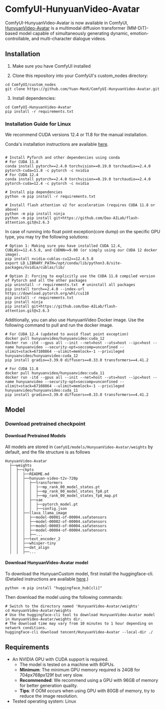 # ComfyUI-HunyuanVideo-Avatar

ComfyUI-HunyuanVideo-Avatar is now available in ComfyUI, [HunyuanVideo-Avatar](https://github.com/Tencent-Hunyuan/HunyuanVideo-Avatar) is a multimodal diffusion transformer (MM-DiT)-based model capable of simultaneously generating dynamic, emotion-controllable, and multi-character dialogue videos. 


## Installation

1. Make sure you have ComfyUI installed

2. Clone this repository into your ComfyUI's custom_nodes directory:
```
cd ComfyUI/custom_nodes
git clone https://github.com/Yuan-ManX/ComfyUI-HunyuanVideo-Avatar.git
```

3. Install dependencies:
```
cd ComfyUI-HunyuanVideo-Avatar
pip install -r requirements.txt
```

### Installation Guide for Linux

We recommend CUDA versions 12.4 or 11.8 for the manual installation.

Conda's installation instructions are available [here](https://docs.anaconda.com/free/miniconda/index.html).

```shell

# Install PyTorch and other dependencies using conda
# For CUDA 11.8
conda install pytorch==2.4.0 torchvision==0.19.0 torchaudio==2.4.0 pytorch-cuda=11.8 -c pytorch -c nvidia
# For CUDA 12.4
conda install pytorch==2.4.0 torchvision==0.19.0 torchaudio==2.4.0 pytorch-cuda=12.4 -c pytorch -c nvidia

# Install pip dependencies
python -m pip install -r requirements.txt

# Install flash attention v2 for acceleration (requires CUDA 11.8 or above)
python -m pip install ninja
python -m pip install git+https://github.com/Dao-AILab/flash-attention.git@v2.6.3
```

In case of running into float point exception(core dump) on the specific GPU type, you may try the following solutions:

```shell
# Option 1: Making sure you have installed CUDA 12.4, CUBLAS>=12.4.5.8, and CUDNN>=9.00 (or simply using our CUDA 12 docker image).
pip install nvidia-cublas-cu12==12.4.5.8
export LD_LIBRARY_PATH=/opt/conda/lib/python3.8/site-packages/nvidia/cublas/lib/

# Option 2: Forcing to explicitly use the CUDA 11.8 compiled version of Pytorch and all the other packages
pip uninstall -r requirements.txt  # uninstall all packages
pip install torch==2.4.0 --index-url https://download.pytorch.org/whl/cu118
pip install -r requirements.txt
pip install ninja
pip install git+https://github.com/Dao-AILab/flash-attention.git@v2.6.3
```

Additionally, you can also use HunyuanVideo Docker image. Use the following command to pull and run the docker image.

```shell
# For CUDA 12.4 (updated to avoid float point exception)
docker pull hunyuanvideo/hunyuanvideo:cuda_12
docker run -itd --gpus all --init --net=host --uts=host --ipc=host --name hunyuanvideo --security-opt=seccomp=unconfined --ulimit=stack=67108864 --ulimit=memlock=-1 --privileged hunyuanvideo/hunyuanvideo:cuda_12
pip install gradio==3.39.0 diffusers==0.33.0 transformers==4.41.2

# For CUDA 11.8
docker pull hunyuanvideo/hunyuanvideo:cuda_11
docker run -itd --gpus all --init --net=host --uts=host --ipc=host --name hunyuanvideo --security-opt=seccomp=unconfined --ulimit=stack=67108864 --ulimit=memlock=-1 --privileged hunyuanvideo/hunyuanvideo:cuda_11
pip install gradio==3.39.0 diffusers==0.33.0 transformers==4.41.2
```




## Model

### Download pretrained checkpoint

#### Download Pretrained Models

All models are stored in `ComfyUI/models/HunyuanVideo-Avatar/weights` by default, and the file structure is as follows

```shell
HunyuanVideo-Avatar
  ├──weights
  │  ├──ckpts
  │  │  ├──README.md
  │  │  ├──hunyuan-video-t2v-720p
  │  │  │  ├──transformers
  │  │  │  │  ├──mp_rank_00_model_states.pt
  │  │  │  │  ├──mp_rank_00_model_states_fp8.pt
  │  │  │  │  ├──mp_rank_00_model_states_fp8_map.pt
  │  │  │  ├──vae
  │  │  │  │  ├──pytorch_model.pt
  │  │  │  │  ├──config.json
  │  │  ├──llava_llama_image
  │  │  │  ├──model-00001-of-00004.safatensors
  │  │  │  ├──model-00002-of-00004.safatensors
  │  │  │  ├──model-00003-of-00004.safatensors
  │  │  │  ├──model-00004-of-00004.safatensors
  │  │  │  ├──...
  │  │  ├──text_encoder_2
  │  │  ├──whisper-tiny
  │  │  ├──det_align
  │  │  ├──...
```

#### Download HunyuanVideo-Avatar model

To download the HunyuanCustom model, first install the huggingface-cli. (Detailed instructions are available [here](https://huggingface.co/docs/huggingface_hub/guides/cli).)

```shell
python -m pip install "huggingface_hub[cli]"
```

Then download the model using the following commands:

```shell
# Switch to the directory named 'HunyuanVideo-Avatar/weights'
cd HunyuanVideo-Avatar/weights
# Use the huggingface-cli tool to download HunyuanVideo-Avatar model in HunyuanVideo-Avatar/weights dir.
# The download time may vary from 10 minutes to 1 hour depending on network conditions.
huggingface-cli download tencent/HunyuanVideo-Avatar --local-dir ./
```


## Requirements

* An NVIDIA GPU with CUDA support is required. 
  * The model is tested on a machine with 8GPUs.
  * **Minimum**: The minimum GPU memory required is 24GB for 704px768px129f but very slow.
  * **Recommended**: We recommend using a GPU with 96GB of memory for better generation quality.
  * **Tips**: If OOM occurs when using GPU with 80GB of memory, try to reduce the image resolution. 
* Tested operating system: Linux

